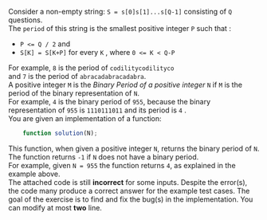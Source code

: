 Consider a non-empty string:
`S = s[0]s[1]...s[Q-1]` consisting of `Q` questions.
<br>
The `period` of this string is the smallest positive integer `P` such that :
- `P <= Q / 2` and
- `S[K] = S[K+P]` for every `K` , where `0 <= K < Q-P`

For example, `8` is the period of `codilitycodilityco` <br> and `7` is the period of `abracadabracadabra`.<br>
A positive integer `M` is the *Binary Period of a positive integer* `N` if `M` is the period of the binary representation of `N`.<br>
For example, `4` is the binary period of `955`, because the binary representation of `955` is `1110111011` and its period is `4` . <br>
You are given an implementation of a function: 
```javascript
    function solution(N);
```
This function, when given a positive integer `N`, returns the binary period of `N`. The function returns `-1` if `N` does not have a binary period.<br>
For example, given `N = 955` the function returns `4`, as explained in the example above.<br>
The attached code is still **incorrect** for some inputs. Despite the error(s), the code many produce a correct answer for the example test cases. The goal of the exercise is to find and fix the bug(s) in the implementation. You can modify at most **two** line.